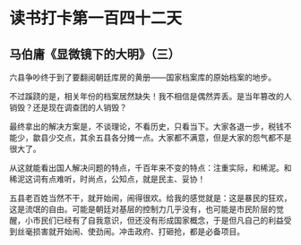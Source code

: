 读书打卡第一百四十二天
===

马伯庸《显微镜下的大明》（三）
---

六县争吵终于到了要翻阅朝廷库房的黄册——国家档案库的原始档案的地步。

不过蹊跷的是，相关年份的档案居然缺失！我不相信是偶然弄丢。是当年篡改的人销毁？还是现在调查团的人销毁？

最终拿出的解决方案是，不谈理论，不看历史，只看当下。大家各退一步，税钱不能少，歙县少交点，其余五县各分摊一点。大家都不满意，但是大家的怨气都不是很大了。

从这就能看出国人解决问题的特点，千百年来不变的特点：注重实际，和稀泥。和稀泥这词有点难听，时尚点，公知点，就是民主、妥协！

五县老百姓当然不干，就开始闹，闹得很欢。给我的感觉就是：这是暴民的狂欢，这是流氓的自由。可能是朝廷对基层的控制力几乎没有，也可能是市民阶层的觉醒，小市民们已经有了自我意识，但还没有形成国家概念，于是但凡自己的利益受到丝毫损害就开始闹、使劲闹。冲击政府、打砸抢，都是必备项目。
